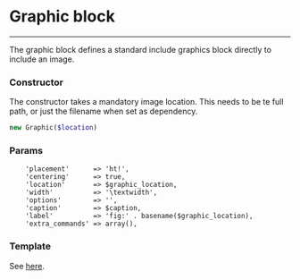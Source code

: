 # Graphic block
-------------------------------

The graphic block defines a standard include graphics block directly to include an image.

### Constructor

The constructor takes a mandatory image location. This needs to be te full path, or just the filename when set as dependency.

```php
new Graphic($location)
```

### Params

```
    'placement'      => 'ht!',
    'centering'      => true,
    'location'       => $graphic_location,
    'width'          => '\textwidth',
    'options'        => '',
    'caption'        => $caption,
    'label'          => 'fig:' . basename($graphic_location),
    'extra_commands' => array(),
```

### Template

See [here](https://github.com/bobvandevijver/latex-bundle/blob/main/src/Resources/views/Element/graphic.tex.twig).
